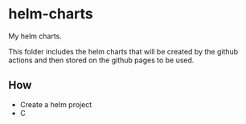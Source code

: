 # helm-charts
My helm charts.

This folder includes the helm charts that will be created by the github actions and then stored on the github pages to be used.

## How
* Create a helm project
* C